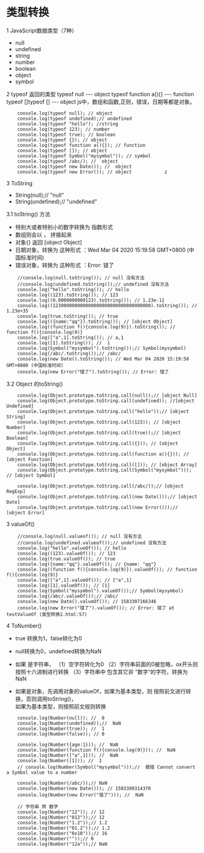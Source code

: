 # 类型转换

1 JavaScript数据类型（7种）
 - null
 - undefined
 - string
 - number
 - boolean
 - object
 - symbol
 
2 typeof 返回的类型
typeof null --- object 
typeof function a(){} --- function
typeof []typeof [] --- object 
js中，数组和函数,正则，错误，日期等都是对象。


```
	console.log(typeof null); // object 
	console.log(typeof undefined);// undefined 
	console.log(typeof "hello"); //string 
	console.log(typeof 123); // number
	console.log(typeof true); // boolean
	console.log(typeof {}); // object 
	console.log(typeof function a(){}); // function
	console.log(typeof []); // object
	console.log(typeof Symbol("mysymbol")); // symbol
	console.log(typeof /abc/); //  object 
	console.log(typeof new Date()); //  object 
	console.log(typeof new Error()); // object            z  
```
3 ToString 

- String(null);// "null"
- String(undefined);// "undefined"

3.1 toString() 方法

- 特别大或者特别小的数字转换为 指数形式
- 数组则会以 ， 拼接起来
- 对象{} 返回 [object Object]
- 日期对象，转换为 这种形式 ：Wed Mar 04 2020 15:19:58 GMT+0800 (中国标准时间)
- 错误对象，转换为 这种形式 ：Error: 错了
```
	//console.log(null.toString()); // null 没有方法
	//console.log(undefined.toString());// undefined 没有方法
	console.log("hello".toString()); // hello 
	console.log((123).toString()); // 123
	console.log((0.0000000000123).toString()); // 1.23e-11
	console.log((123000000000000000000000000000000000).toString()); // 1.23e+35
	console.log(true.toString()); // true
	console.log(({name:"qq"}).toString()); // [object Object]
	console.log((function f(){console.log(9)}).toString()); // function f(){console.log(9)}
	console.log(["a",1].toString()); // a,1
	console.log([1].toString()); //  1
	console.log(Symbol("mysymbol").toString());// Symbol(mysymbol)
	console.log(/abc/.toString());// /abc/
	console.log(new Date().toString()); // Wed Mar 04 2020 15:19:58 GMT+0800 (中国标准时间)
	console.log(new Error("错了").toString()); // Error: 错了
```

3.2 Object 的toString()

```
	console.log(Object.prototype.toString.call(null));// [object Null]
	console.log(Object.prototype.toString.call(undefined)); //[object Undefined]
	console.log(Object.prototype.toString.call("hello"));// [object String]
	console.log(Object.prototype.toString.call(123)); // [object Number]
	console.log(Object.prototype.toString.call(true));// [object Boolean]
	console.log(Object.prototype.toString.call({})); // [object Object]
	console.log(Object.prototype.toString.call(function a(){})); // [object Function]
	console.log(Object.prototype.toString.call([])); // [object Array]
	console.log(Object.prototype.toString.call(Symbol("mysymbol"))); // [object Symbol]
	
	console.log(Object.prototype.toString.call(/abc/));// [object RegExp]
	console.log(Object.prototype.toString.call(new Date()));// [object Date]
	console.log(Object.prototype.toString.call(new Error()));// [object Error]
```
3 valueOf()

```
	//console.log(null.valueof()); // null 没有方法
	//console.log(undefined.valueof());// undefined 没有方法
	console.log("hello".valueOf()); // hello 
	console.log((123).valueOf()); // 123
	console.log(true.valueOf()); // true
	console.log({name:"qq"}.valueOf()); // {name: "qq"}
	console.log((function f(){console.log(9)}).valueOf()); // function f(){console.log(9)}
	console.log(["a",1].valueOf()); // ["a",1]
	console.log([1].valueOf()); // [1]
	console.log(Symbol("mysymbol").valueOf());// Symbol(mysymbol)
	console.log(/abc/.valueOf());// /abc/
	console.log(new Date().valueOf()); // 1583307166346
	console.log(new Error("错了").valueOf()); // Error: 错了 at testValueOf (类型转换2.html:57)
```
4 ToNumber()
- true 转换为1，false转化为0
- null转换为0，undefined转换为NaN
- 如果 是字符串，
  （1）空字符转化为0
  （2）字符串前面的0被忽略，ox开头则按照十六进制进行转换
  （3）字符串中 包含其它非 ”数字“的字符，转换为NaN

- 如果是对象，先调用对象的valueOf，如果为基本类型，则 按照前文进行转换，否则调用toString()，   
  如果为基本类型，则按照前文规则转换   



```
	console.log(Number(null)); //  0
	console.log(Number(undefined));//  NaN
	console.log(Number(true)); //  1
	console.log(Number(false)); // 0
	
	console.log(Number({age:1})); //  NaN
	console.log(Number(function f(){console.log(9)})); //  NaN
	console.log(Number(["a",1])); //  NaN
	console.log(Number([1])); //  1
	// console.log(Number(Symbol("mysymbol")));//  报错 Cannot convert a Symbol value to a number

	console.log(Number(/abc/));// NaN
	console.log(Number(new Date())); // 1583309314370
	console.log(Number(new Error("错了"))); //  NaN
	
	// 字符串 转 数字
	console.log(Number("12")); // 12
	console.log(Number("012"));// 12
	console.log(Number("1.2"));// 1.2
	console.log(Number("01.2"));// 1.2
	console.log(Number("0x10"));// 16
	console.log(Number(""));// 0
	console.log(Number("12a"));// NaN
```


